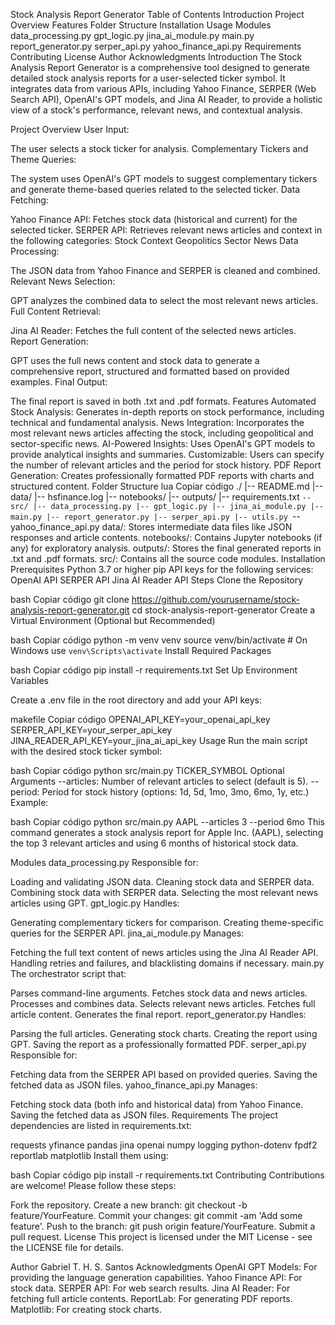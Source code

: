 Stock Analysis Report Generator
Table of Contents
Introduction
Project Overview
Features
Folder Structure
Installation
Usage
Modules
data_processing.py
gpt_logic.py
jina_ai_module.py
main.py
report_generator.py
serper_api.py
yahoo_finance_api.py
Requirements
Contributing
License
Author
Acknowledgments
Introduction
The Stock Analysis Report Generator is a comprehensive tool designed to generate detailed stock analysis reports for a user-selected ticker symbol. It integrates data from various APIs, including Yahoo Finance, SERPER (Web Search API), OpenAI's GPT models, and Jina AI Reader, to provide a holistic view of a stock's performance, relevant news, and contextual analysis.

Project Overview
User Input:

The user selects a stock ticker for analysis.
Complementary Tickers and Theme Queries:

The system uses OpenAI's GPT models to suggest complementary tickers and generate theme-based queries related to the selected ticker.
Data Fetching:

Yahoo Finance API: Fetches stock data (historical and current) for the selected ticker.
SERPER API: Retrieves relevant news articles and context in the following categories:
Stock Context
Geopolitics
Sector News
Data Processing:

The JSON data from Yahoo Finance and SERPER is cleaned and combined.
Relevant News Selection:

GPT analyzes the combined data to select the most relevant news articles.
Full Content Retrieval:

Jina AI Reader: Fetches the full content of the selected news articles.
Report Generation:

GPT uses the full news content and stock data to generate a comprehensive report, structured and formatted based on provided examples.
Final Output:

The final report is saved in both .txt and .pdf formats.
Features
Automated Stock Analysis: Generates in-depth reports on stock performance, including technical and fundamental analysis.
News Integration: Incorporates the most relevant news articles affecting the stock, including geopolitical and sector-specific news.
AI-Powered Insights: Uses OpenAI's GPT models to provide analytical insights and summaries.
Customizable: Users can specify the number of relevant articles and the period for stock history.
PDF Report Generation: Creates professionally formatted PDF reports with charts and structured content.
Folder Structure
lua
Copiar código
./
|-- README.md
|-- data/
|-- hsfinance.log
|-- notebooks/
|-- outputs/
|-- requirements.txt
`-- src/
    |-- data_processing.py
    |-- gpt_logic.py
    |-- jina_ai_module.py
    |-- main.py
    |-- report_generator.py
    |-- serper_api.py
    |-- utils.py
    `-- yahoo_finance_api.py
data/: Stores intermediate data files like JSON responses and article contents.
notebooks/: Contains Jupyter notebooks (if any) for exploratory analysis.
outputs/: Stores the final generated reports in .txt and .pdf formats.
src/: Contains all the source code modules.
Installation
Prerequisites
Python 3.7 or higher
pip
API keys for the following services:
OpenAI API
SERPER API
Jina AI Reader API
Steps
Clone the Repository

bash
Copiar código
git clone https://github.com/yourusername/stock-analysis-report-generator.git
cd stock-analysis-report-generator
Create a Virtual Environment (Optional but Recommended)

bash
Copiar código
python -m venv venv
source venv/bin/activate  # On Windows use `venv\Scripts\activate`
Install Required Packages

bash
Copiar código
pip install -r requirements.txt
Set Up Environment Variables

Create a .env file in the root directory and add your API keys:

makefile
Copiar código
OPENAI_API_KEY=your_openai_api_key
SERPER_API_KEY=your_serper_api_key
JINA_READER_API_KEY=your_jina_ai_api_key
Usage
Run the main script with the desired stock ticker symbol:

bash
Copiar código
python src/main.py TICKER_SYMBOL
Optional Arguments
--articles: Number of relevant articles to select (default is 5).
--period: Period for stock history (options: 1d, 5d, 1mo, 3mo, 6mo, 1y, etc.)
Example:

bash
Copiar código
python src/main.py AAPL --articles 3 --period 6mo
This command generates a stock analysis report for Apple Inc. (AAPL), selecting the top 3 relevant articles and using 6 months of historical stock data.

Modules
data_processing.py
Responsible for:

Loading and validating JSON data.
Cleaning stock data and SERPER data.
Combining stock data with SERPER data.
Selecting the most relevant news articles using GPT.
gpt_logic.py
Handles:

Generating complementary tickers for comparison.
Creating theme-specific queries for the SERPER API.
jina_ai_module.py
Manages:

Fetching the full text content of news articles using the Jina AI Reader API.
Handling retries and failures, and blacklisting domains if necessary.
main.py
The orchestrator script that:

Parses command-line arguments.
Fetches stock data and news articles.
Processes and combines data.
Selects relevant news articles.
Fetches full article content.
Generates the final report.
report_generator.py
Handles:

Parsing the full articles.
Generating stock charts.
Creating the report using GPT.
Saving the report as a professionally formatted PDF.
serper_api.py
Responsible for:

Fetching data from the SERPER API based on provided queries.
Saving the fetched data as JSON files.
yahoo_finance_api.py
Manages:

Fetching stock data (both info and historical data) from Yahoo Finance.
Saving the fetched data as JSON files.
Requirements
The project dependencies are listed in requirements.txt:

requests
yfinance
pandas
jina
openai
numpy
logging
python-dotenv
fpdf2
reportlab
matplotlib
Install them using:

bash
Copiar código
pip install -r requirements.txt
Contributing
Contributions are welcome! Please follow these steps:

Fork the repository.
Create a new branch: git checkout -b feature/YourFeature.
Commit your changes: git commit -am 'Add some feature'.
Push to the branch: git push origin feature/YourFeature.
Submit a pull request.
License
This project is licensed under the MIT License - see the LICENSE file for details.

Author
Gabriel T. H. S. Santos
Acknowledgments
OpenAI GPT Models: For providing the language generation capabilities.
Yahoo Finance API: For stock data.
SERPER API: For web search results.
Jina AI Reader: For fetching full article contents.
ReportLab: For generating PDF reports.
Matplotlib: For creating stock charts.
